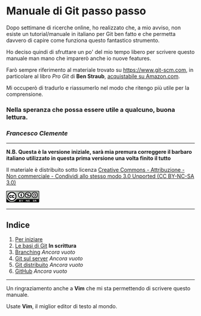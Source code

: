 # Manuale di Git passo passo

Dopo settimane di ricerche online, ho realizzato che, a mio avviso, non esiste un tutorial/manuale in italiano per Git ben fatto e che permetta davvero di capire come funziona questo fantastico strumento.

Ho deciso quindi di sfruttare un po' del mio tempo libero per scrivere questo manuale man mano che imparerò anche io nuove features.

Farò sempre riferimento al materiale trovato su https://www.git-scm.com, in particolare al libro *Pro Git* di **Ben Straub**, [acquistabile su Amazon.com][book].

Mi occuperò di tradurlo e riassumerlo nel modo che ritengo più utile per la comprensione.

### Nella speranza che possa essere utile a qualcuno, buona lettura.

### *Francesco Clemente*


---


**N.B. Questa è la versione iniziale, sarà mia premura correggere il barbaro italiano utilizzato in questa prima versione una volta finito il tutto**

Il materiale è distribuito sotto licenza [Creative Commons - Attribuzione - Non commerciale - Condividi allo stesso modo 3.0 Unported (CC BY-NC-SA 3.0)][licenza]

![Licenza CC BY-NC-SA 3.0](img/license.png "Licenza CC BY-NC-SA 3.0")

[licenza]: https://creativecommons.org/licenses/by-nc-sa/3.0/
[book]: https://www.amazon.com/Pro-Git-Scott-Chacon/dp/1484200772?ie=UTF8&camp=1789&creative=9325&creativeASIN=1430218339&linkCode=as2&tag=git-sfconservancy-20


---

## Indice
1. [Per iniziare][cap1]
2. [Le basi di Git][cap2] **In scrittura**
3. [Branching][cap3] *Ancora vuoto*
4. [Git sul server][cap4] *Ancora vuoto*
5. [Git distribuito][cap5] *Ancora vuoto*
6. [GitHub][cap6] *Ancora vuoto*

[cap1]: https://github.com/FraClem/GitTutorial/blob/master/1.%20Per%20iniziare.md
[cap2]: https://github.com/FraClem/GitTutorial/blob/master/2.%20Le%20basi%20di%20Git.md
[cap3]: https://github.com/FraClem/GitTutorial/blob/master/3.%20Branching.md
[cap4]: https://github.com/FraClem/GitTutorial/blob/master/4.%20Git%20sul%20server.md
[cap5]: https://github.com/FraClem/GitTutorial/blob/master/5.%20Git%20distribuito.md
[cap6]: https://github.com/FraClem/GitTutorial/blob/master/6.%20GitHub.md

---

Un ringraziamento anche a **Vim** che mi sta permettendo di scrivere questo manuale.

Usate **Vim**, il miglior editor di testo al mondo.
